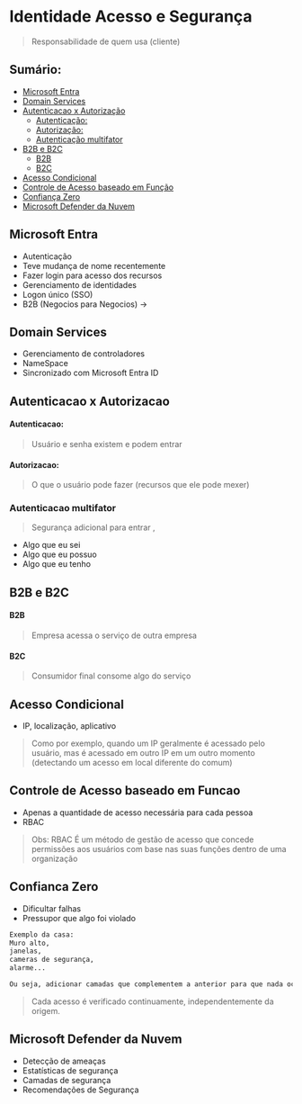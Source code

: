 # Identidade Acesso e Segurança

> Responsabilidade de quem usa (cliente)

## Sumário:
- [Microsoft Entra](#microsoft-entra)
- [Domain Services](#domain-services)
- [Autenticacao x Autorização](#autenticacao-x-autorizacao)
    + [Autenticação:](#autenticao)
    + [Autorização:](#autorizao)
  * [Autenticação multifator](#autenticao-multifator)
- [B2B e B2C](#b2b-e-b2c)
    + [B2B](#b2b)
    + [B2C](#b2c)
- [Acesso Condicional](#acesso-condicional)
- [Controle de Acesso baseado em Função](#controle-de-acesso-baseado-em-funcao)
- [Confiança Zero](#confianca-zero)
- [Microsoft Defender da Nuvem](#microsoft-defender-da-nuvem)

## Microsoft Entra

- Autenticação
- Teve mudança de nome recentemente
- Fazer login para acesso dos recursos
- Gerenciamento de identidades
- Logon único (SSO)
- B2B (Negocios para Negocios) -> 

## Domain Services

- Gerenciamento de controladores
- NameSpace
- Sincronizado com Microsoft Entra ID

## Autenticacao x Autorizacao

#### Autenticacao:
> Usuário e senha existem e podem entrar

#### Autorizacao:
> O que o usuário pode fazer (recursos que ele pode mexer)

### Autenticacao multifator

> Segurança adicional para entrar ,
- Algo que eu sei
- Algo que eu possuo
- Algo que eu tenho

## B2B e B2C

#### B2B

> Empresa acessa o serviço de outra empresa

#### B2C

> Consumidor final consome algo do serviço

## Acesso Condicional

- IP, localização, aplicativo

> Como por exemplo, quando um IP geralmente é acessado pelo usuário, mas é acessado em outro IP em um outro momento (detectando um acesso em local diferente do comum)

## Controle de Acesso baseado em Funcao

- Apenas a quantidade de acesso necessária para cada pessoa
- RBAC

> Obs: RBAC É um método de gestão de acesso que concede permissões aos usuários com base nas suas funções dentro de uma organização

## Confianca Zero 

- Dificultar falhas
- Pressupor que algo foi violado

```html
Exemplo da casa:
Muro alto, 
janelas, 
cameras de segurança, 
alarme...

Ou seja, adicionar camadas que complementem a anterior para que nada ocorra errado.
```

> Cada acesso é verificado continuamente, independentemente da origem.

## Microsoft Defender da Nuvem

- Detecção de ameaças 
- Estatísticas de segurança
- Camadas de segurança
- Recomendações de Segurança


